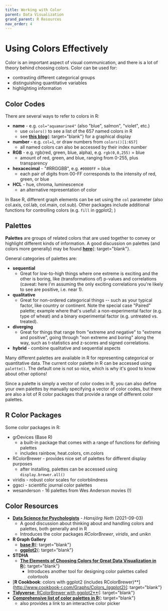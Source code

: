 ```yaml
---
title: Working with Color
parent: Data Visualization
grand_parent: R Resources
nav_order: 4
---
```


# Using Colors Effectively

Color is an important aspect of visual communication, and there is a lot of theory behind choosing colors. Color can be used for:

+ contrasting different categorical groups
+ distinguishing quantitative variables
+ highlighting information


## Color Codes

There are several ways to refer to colors in R:

  + **name** - e.g. `col="aquamarine4"` (also "blue", salmon", "violet", etc.)
    - use `colors()` to see a list of the 657 named colors in R
    - see [**this blog**](https://www.datanovia.com/en/blog/awesome-list-of-657-r-color-names/){: target="blank"} for a graphical display
  + **number** - e.g. `col=1`, or draw numbers from `colors()[1:657]`
    - all named colors can also be accessed by their index number
  + **RGB** - e.g. rgb(red, green, blue, alpha), e.g. `rgb(0,0,255)` = blue
    - amount of red, green, and blue, ranging from 0-255, plus transparency
  + **hexacecimal** - "#RRGGBB", e.g. `#0000FF` = blue
    - each pair of digits from 00-FF corresponds to the intensity of red, green, or blue
  + **HCL** - hue, chroma, luminescence
    - an alternative representation of color

In Base R, different graph elements can be set using the `col` parameter (also col.axis, col.lab, col.main, col.sub). Other packages include additional functions for controlling colors (e.g. `fill` in ggplot2; )


## Palettes

**Palettes** are groups of related colors that are used together to convey or highlight different kinds of information. A good discussion on palettes (and colors more generally) may be found [**here**](https://bookdown.org/hneth/ds4psy/D-1-apx-colors-intro.html){: target="blank"}.

General categories of palettes are:

+ **sequential**
  - Great for low-to-high things where one extreme is exciting and the other is boring, like (transformations of) p-values and correlations (caveat: here I'm assuming the only exciting correlations you're likely to see are positive, i.e. near 1).
+ **qualitative**
  - Great for non-ordered categorical things -- such as your typical factor, like country or continent. Note the special case "Paired" palette; example where that's useful: a non-experimental factor (e.g. type of wheat) and a binary experimental factor (e.g. untreated vs. treated).
+ **diverging**
  - Great for things that range from "extreme and negative" to "extreme and positive", going through "non extreme and boring" along the way, such as t-statistics and z-scores and signed correlations.
+ **hybrid** - combine qualitative and sequential aspects

Many different palettes are available in R for representing categorical or quantitative data. The current color palette in R can be accessed using `palette()`. The default one is not so nice, which is why it's good to know about other options!

Since a palette is simply a vector of color codes in R, you can also define your own palettes by manually specifying a vector of color codes, but there are also a lot of R color packages that provide a range of different color palettes.


## R Color Packages

Some color packages in R:

+ grDevices (Base R)
  - a built-in package that comes with a range of functions for defining palettes
  - includes rainbow, heat.colors, cm.colors
+ RColorBrewer - provides nice set of palettes for different display purposes
  - after installing, palettes can be accessed using `display.brewer.all()`
+ viridis - robust color scales for colorblindness
+ ggsci - scientific journal color palettes
+ wesanderson - 16 palettes from Wes Anderson movies (!)


## Color Resources

+ [**Data Science for Psychologists**](https://bookdown.org/hneth/ds4psy/) - _Hansjörg Neth_ (2021-09-03)
  - A good discussion about thinking about and handling colors and palettes, both generally and in R
  - Introduces the color packages *RColorBrewer*, *viridis*, and *unikn*
+ **R Graph Gallery**
  + [**base R**](https://www.r-graph-gallery.com/colors.html){: target="blank"}
  + [**ggplot2**](https://www.r-graph-gallery.com/ggplot2-color.html){: target="blank"}
+ **STDHA**
  + [**The Elements of Choosing Colors for Great Data Visualization in R**](http://www.sthda.com/english/wiki/the-elements-of-choosing-colors-for-great-data-visualization-in-r){: target="blank"}
    - Introduces another tool for designing color palettes called *colortools*
+ [**R Cookbook**: colors with ggplot2 (includes RColorBrewer)**](http://www.cookbook-r.com/Graphs/Colors_(ggplot2){: target="blank"}
+ [**Tidyverse**: RColorBrewer with ggplot2**](https://ggplot2.tidyverse.org/reference/scale_brewer.html){: target="blank"}
+ [**Comprehensive list of color palettes in R**](https://github.com/EmilHvitfeldt/r-color-palettes){: target="blank"}
  - also provides a link to an interactive color picker
